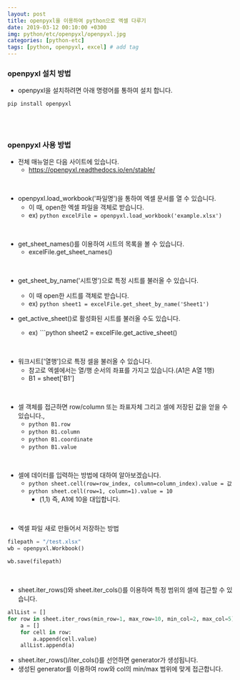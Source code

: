 ```yaml
---
layout: post
title: openpyxl을 이용하여 python으로 엑셀 다루기
date: 2019-03-12 00:10:00 +0300
img: python/etc/openpyxl/openpyxl.jpg
categories: [python-etc] 
tags: [python, openpyxl, excel] # add tag
---
```


### openpyxl 설치 방법

+ openpyxl을 설치하려면 아래 명령어를 통하여 설치 합니다.

```python
pip install openpyxl
```

<br><br>

### openpyxl 사용 방법

+ 전체 매뉴얼은 다음 사이트에 있습니다.
    + https://openpyxl.readthedocs.io/en/stable/

<br>

+ openpyxl.load_workbook('파일명')을 통하여 엑셀 문서를 열 수 있습니다.
    + 이 때, open한 엑셀 파일을 객체로 받습니다.
    + ex) ```python excelFile = openpyxl.load_workbook('example.xlsx') ```

<br>

+ get_sheet_names()를 이용하여 시트의 목록을 볼 수 있습니다.
    + excelFile.get_sheet_names()

<br>

+ get_sheet_by_name('시트명')으로 특정 시트를 불러올 수 있습니다.
    + 이 때 open한 시트를 객체로 받습니다.
    + ex) ```python sheet1 = excelFile.get_sheet_by_name('Sheet1') ```

+ get_active_sheet()로 활성화된 시트를 불러올 수도 있습니다.
    + ex) ```python sheet2 = excelFile.get_active_sheet()

<br>

+ 워크시트['열행']으로 특정 셀을 불러올 수 있습니다.
    + 참고로 엑셀에서는 열/행 순서의 좌표를 가지고 있습니다.(A1은 A열 1행)
    + B1 = sheet['B1']

<br>

+ 셀 객체를 접근하면 row/column 또는 좌표자체 그리고 셀에 저장된 값을 얻을 수 있습니다.,
    + ```python B1.row ```
    + ```python B1.column ```
    + ```python B1.coordinate ```
    + ```python B1.value ```

<br>

+ 셀에 데이터를 입력하는 방법에 대하여 알아보겠습니다.
    + ```python sheet.cell(row=row_index, column=column_index).value = 값 ```
    + ```python sheet.cell(row=1, column=1).value = 10 ```
        + (1,1) 즉, A1에 10을 대입합니다.

<br>

+ 엑셀 파일 새로 만들어서 저장하는 방법

```python
filepath = "/test.xlsx"
wb = openpyxl.Workbook()

wb.save(filepath)
```

<br>

+ sheet.iter_rows()와 sheet.iter_cols()를 이용하여 특정 범위의 셀에 접근할 수 있습니다.

```python
allList = []
for row in sheet.iter_rows(min_row=1, max_row=10, min_col=2, max_col=5):
    a = []
    for cell in row:
        a.append(cell.value)
    allList.append(a)
```

+ sheet.iter_rows()/iter_cols()를 선언하면 generator가 생성됩니다.
+ 생성된 generator를 이용하여 row와 col의 min/max 범위에 맞게 접근합니다.
